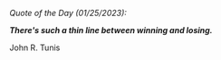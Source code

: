 *Quote of the Day (01/25/2023):*

_**There's such a thin line between winning and losing.**_

John R. Tunis